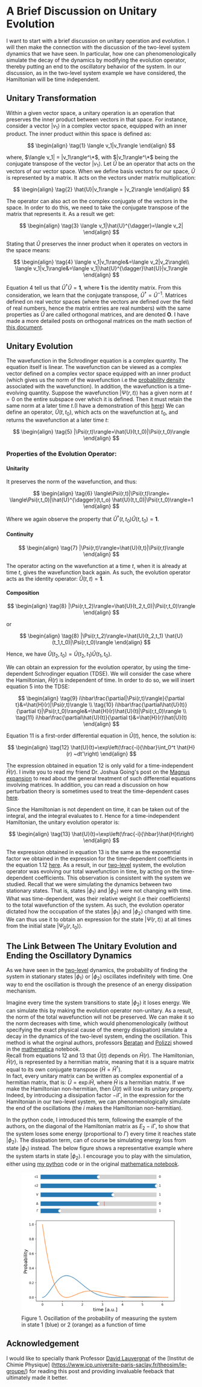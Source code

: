 # A Brief Discussion on Unitary Evolution

I want to start with a brief discussion on unitary operation and evolution. I will then make the connection with the discussion of
the two-level system dynamics 
that we have seen. In particular, how one can phenomenologically simulate the decay of the dynamics by modifying the evolution operator, thereby putting an end to the oscillatory 
behavior of the system. In our discussion, as in the two-level system example we have considered, the Hamiltonian will be time independent.

## Unitary Transformation
 

Within a given vector space, a unitary operation is an operation that preserves the inner product between vectors 
in that space. For instance, consider a vector $|v_1\rangle$
in a complex vector space, equipped with an inner product. The inner product within this space 
is defined as:

$$
\begin{align}
\tag{1}
\langle v_1|v_1\rangle
\end{align}
$$

where, $\langle v_1| = |v_1\rangle^\*$, with $|v_1\rangle^\*$ being the conjugate transpose of the vector $|v_1\rangle$.
Let $\hat{U}$ be an operator that acts on the vectors of our vector space. 
When we define basis vectors for our space, $\hat{U}$ is represented by a matrix.
It acts on the vectors under matrix multiplication:

$$
\begin{align}
\tag{2}
\hat{U}|v_1\rangle = |v_2\rangle
\end{align}
$$

The operator can also act on the complex conjugate of the vectors in the space. In order to do this, 
we need to take the conjugate transpose of the matrix that represents it. As a result we get:

$$
\begin{align}
\tag{3}
\langle v_1|\hat{U}^{\dagger}=\langle v_2|
\end{align}
$$

Stating that $\hat{U}$ preserves the inner product when it operates on vectors in the space means:

$$
\begin{align}
\tag{4}
\langle v_1|v_1\rangle&=\langle v_2|v_2\rangle\\
\langle v_1|v_1\rangle&=\langle v_1|\hat{U}^{\dagger}\hat{U}|v_1\rangle
\end{align}
$$

Equation 4 tell us that $\hat{U}^{\dagger}\hat{U}=\mathbf{1}$, where $\mathbf{1}$ is the identity matrix.
From this consideration, 
we learn that the conjugate transpose, $\hat{U}^{\dagger}=\hat{U}^{-1}$.
Matrices defined on real vector spaces (where the vectors are defined over the field of real numbers, hence the matrix entries are real numbers) 
with the same properties as $\hat{U}$ are
called orthogonal matrices, and are denoted $\mathbf{O}$. I have made a more detailed posts on orthogonal matrices
on the math section of [this document](Quantum_dynamics_two_levelsystem.pdf).

## Unitary Evolution

The wavefunction in the Schrodinger equation is a complex quantity. The equation itself is linear. 
The wavefunction can be viewed as a complex vector defined on a complex vector space equipped with an inner product (which gives us
the norm of the wavefunction i.e the [probability density](SchrodingerEQ.md) associated with the wavefunction). 
In addition, the wavefunction is a time-evolving quantity. Suppose the wavefunction $|\Psi(r,t)\rangle$ 
has a given norm at $t=0$ on the entire
subspace over which it is defined. Then it must retain the same norm at a later time $t$.(I have a demonstration of this [here](../Miscellaneous/slides/Prob_densisty_current_momentum.pdf))
We can define an operator, $\hat{U}(t,t_0)$, which acts on the wavefunction at $t_0$, and returns the wavefunction at a later time $t$:

$$
\begin{align}
\tag{5}
|\Psi(r,t)\rangle=\hat{U}(t,t_0)|\Psi(r,t_0)\rangle
\end{align}
$$

### Properties of the Evolution Operator: 

#### Unitarity 

It preserves the norm of the wavefunction, and thus:

$$
\begin{align}
\tag{6}
\langle\Psi(r,t)|\Psi(r,t)\rangle= \langle\Psi(r,t_0)|\hat{U}^{\dagger}(t,t_o)  \hat{U}(t,t_0)|\Psi(r,t_0)\rangle=1
\end{align}
$$

Where we again observe the property that $\hat{U}^{\dagger}(t,t_0)\hat{U}(t,t_0)=\mathbf{1}$.

#### Continuity

$$
\begin{align}
\tag{7}
|\Psi(r,t)\rangle=\hat{U}(t,t)|\Psi(r,t)\rangle
\end{align}
$$

The operator acting on the wavefunction at a time $t$, when it is already at time $t$, gives the wavefunction back again. 
As such, the evolution operator acts as the identity operator: $\hat{U}(t,t)=\mathbf{1}$.

#### Composition 

$$
\begin{align}
\tag{8}
|\Psi(r,t_2)\rangle=\hat{U}(t_2,t_0)|\Psi(r,t_0)\rangle
\end{align}
$$

or 

$$
\begin{align}
\tag{8}
|\Psi(r,t_2)\rangle=\hat{U}(t_2,t_1) \hat{U}(t_1,t_0)|\Psi(r,t_0)\rangle
\end{align}
$$

Hence, we have $\hat{U}(t_2,t_0)=\hat{U}(t_2,t_1) \hat{U}(t_1,t_0)$.

We can obtain an expression for the evolution operator, by using the time-dependent Schrodinger equation (TDSE). We will consider the case where the Hamiltonian, $\hat{H}(r)$ is independent of time.
In order to do so, we will insert equation 5 into the TDSE:

$$
\begin{align}
\tag{9}
i\hbar\frac{\partial|\Psi(r,t)\rangle}{\partial t}&=\hat{H}(r)|\Psi(r,t)\rangle \\
\tag{10}
i\hbar\frac{\partial\hat{U}(t)}{\partial t}|\Psi(r,t_0)\rangle&=\hat{H}(r)\hat{U}(t)|\Psi(r,t_0)\rangle \\
\tag{11}
i\hbar\frac{\partial\hat{U}(t)}{\partial t}&=\hat{H}(r)\hat{U}(t)
\end{align}
$$

Equation 11 is a first-order differential equation in $\hat{U}(t)$, hence, the solution is: 

$$
\begin{align}
\tag{12}
\hat{U}(t)=\exp\left(\frac{-i}{\hbar}\int_0^t \hat{H}(r) ~dt'\right)
\end{align}
$$

The expression obtained in equation 12 is only valid for a time-independent $\hat{H}(r)$. I invite you to read my friend Dr. Joshua Going's post on the [Magnus expansion](https://joshuagoings.com/2017/06/15/magnus/) to read about the general treatment of such differential equations involving matrices. In addition, you can read a discussion on how perturbation theory is sometimes used to treat the time-dependent cases [here](time_dependentPT.md).  

Since the Hamiltonian is not dependent on time, it can be taken out of the integral, and the integral evaluates to $t$.
Hence for a time-independent Hamiltonian, the unitary evolution operator is:

$$
\begin{align}
\tag{13}
\hat{U}(t)=\exp\left(\frac{-i}{\hbar}\hat{H}t\right)
\end{align}
$$

The expression obtained in equation 13 is the same as the exponential factor we obtained in the expression for the time-dependent coefficients
in the equation 1.12 [here](twolvl.md). As a result, in our [two-level](twolvl.md) system, 
the evolution operator was evolving our total wavefunction in time, by acting on the time-dependent coefficients. 
This observation is consistent with the system we studied. Recall that we were simulating the dynamics between two stationary states. That is, 
states $|\phi_1\rangle$ and $|\phi_2\rangle$ were not changing with time. What was time-dependent, was their relative weight (i.e their coefficients)
to the total wavefunction of the system. As such, the evolution operator dictated how the occupation of the states $|\phi_1\rangle$ and $|\phi_2\rangle$ changed with time.
We can thus use it to obtain an expression for the state $|\Psi(r,t)\rangle$ at all times from the initial state $|\Psi_0(r,t_0)\rangle$.

## The Link Between The Unitary Evolution and Ending the Oscillatory Dynamics

As we have seen in the [two-level](twolvl.md) dynamics, 
the probability of finding the system in stationary states $|\phi_1\rangle$ or $|\phi_2\rangle$ oscillates indefinitely with time. 
One way to end the oscillation is through the presence of an energy dissipation mechanism.  

Imagine every time the system transitions to
 state $|\phi_2\rangle$ it loses energy. We can simulate this by making the evolution operator non-unitary. As a result, the norm of the total 
 wavefunction will not be preserved. We can make it so the norm decreases with time, which would phenomenologically (without specifying the exact physical cause of the energy dissipation) simulate a decay in the dynamics of the two-level system, ending the oscillation. This method is what the orginal authors, 
 professors [Beratan](https://beratanlab.chem.duke.edu/) and [Polizzi](https://www.polizzilab.org/) showed in the [mathematica](https://pubs.acs.org/doi/10.1021/acs.jchemed.5b00662) notebook.    
 Recall from equations 12 and 13 that $\hat{U}(t)$ depends on $\hat{H}(r)$. The Hamiltonian, $\hat{H}(r)$,
 is represented by a hermitian matrix, meaning that it is a square matrix equal to its own conjugate transpose $\left(\hat{H}=\hat{H}^{\dagger}\right)$.  
 In fact, every unitary matrix can be written as complex exponential of a hermitian matrix, that is: $\hat{U}=\exp{i\hat{H}}$, where $\hat{H}$ is a hermitian matrix.
 If we make the Hamiltonian non-hermitian, then $\hat{U}(t)$ will lose its unitary property. Indeed, by introducing a dissipation factor $-i\Gamma$,
 in the expression for the Hamiltonian in our two-level system, we can phenomenologically simulate the end of the oscillations (the $i$ makes the Hamiltonian non-hermitian).  
 
 In the python code, 
 I introduced this term, following the example of the authors, on the diagonal of the Hamiltonian matrix as $E_2-i\Gamma$, to show that the system loses some energy (proportional to $\Gamma$) every time it reaches state $|\phi_2\rangle$. The dissipation term, can of course be simulating energy loss from state $|\phi_1\rangle$ instead.
 The below figure shows a representative example where the system starts in state $|\phi_2\rangle$. I encourage you to play with the simulation, either using
 [my python](https://github.com/kekeedme/qdwtd/blob/main/two_levelsystem_withending.py) code or in the original [mathematica notebook](https://pubs.acs.org/doi/10.1021/acs.jchemed.5b00662).
 
 <figure>
    <img src="/projects/quantumdynamics/images/dynamics_dissipation.png" alt="figure">
    <figcaption>Figure 1. Oscillation of the probability of measuring the system in state 1 (blue) or 2 (orange) as a function of time  </figcaption>
</figure>   


## Acknowledgement

I would like to specially thank Professor [David Lauvergnat](https://scholar.google.fr/citations?user=iPGtR8UAAAAJ&hl=fr) of the [Institut de Chimie Physique] (https://www.icp.universite-paris-saclay.fr/theosim/le-groupe/) for reading this post and providing invaluable feeback that ultimately made it better.
